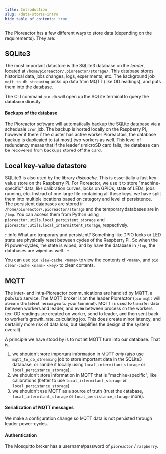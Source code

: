 ```yaml
---
title: Introduction
slug: /data-stores-intro
hide_table_of_contents: true
---
```


The Pioreactor has a few different ways to store data (depending on the requirements). They are:

## SQLite3

The most important datastore is the SQLite3 database on the _leader_, located at `/home/pioreactor/.pioreactor/storage/`. This database stores historical data, jobs changes, logs, experiments, etc. The background job `mqtt_to_db_streaming` picks up data from MQTT (like OD readings), and puts them into the database.

The CLI command `pio db` will open up the SQLite terminal to query the database directly.

#### Backups of the database

The Pioreactor software will automatically backup the SQLite database via a scheduale `cron` job. The backup is hosted locally on the Raspberry Pi, however if there if the cluster has active worker Pioreactors, the database backup is duplicated to (at most) two workers as well. This level of redundancy means that if the leader's microSD card fails, the database can be recovered from backups stored off the card.

## Local key-value datastore

SQLite3 is also used by the library *diskcache*. This is essentially a fast key-value store on the Raspberry Pi. For Pioreactor, we use it to store "machine-specific" data, like calibration curves, locks on GPIOs, state of LEDs, jobs running, etc. Instead of one large file containing all these keys, we have split them into multiple locations based on category and level of persistence. The persistent databases are stored in `/home/pioreactor/.pioreactor/storage` and the temporary databases are in `/tmp`. You can access them from Python using `pioreactor.utils.local_persistent_storage` and `pioreactor.utils.local_intermittent_storage`, respectively.

:::info
What are temporary and persistent? Something like GPIO locks or LED state are physically reset between cycles of the Raspberry Pi. So when the Pi power-cycles, the state is wiped, and by have the database in `/tmp`, the databases are wiped as well.
:::

You can use `pio view-cache <name>` to view the contents of `<name>`, and `pio clear-cache <name> <key>` to clear contents.


## MQTT

The inter- and intra-Pioreactor communications are handled by MQTT, a pub/sub service. The MQTT broker is on the leader Pioreactor (`pio mqtt` will stream the latest messages to your terminal). MQTT is used to transfer data between workers and leader, and even between process on the workers (ex: OD readings are created on worker, send to leader, and then sent back to worker's growth_rate_calculating job. This does create minor latency, and certainly more risk of data loss, but simplifies the design of the system overall).

A principle we have stood by is to not let MQTT turn into our database. That is,

1. we shouldn't store important information in MQTT _only_ (also use `mqtt_to_db_streaming` job to store important data in the SQLite3 database, or handle it locally using `local_intermitant_storage` or `local_persistance_storage`),
2. we shouldn't store information in MQTT that is "machine-specific", like calibrations (better to use  `local_intermitant_storage` or `local_persistance_storage`)
3. we shouldn't use MQTT as a source of truth (trust the database, `local_intermitant_storage` or `local_persistance_storage` more).


#### Serialization of MQTT messages

We make a configuration change so MQTT data is not persisted through leader power-cycles.

#### Authentication

The Mosquitto broker has a username/password of `pioreactor` / `raspberry`.



